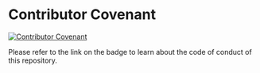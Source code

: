 # Contributor Covenant

[![Contributor Covenant](https://img.shields.io/badge/Contributor%20Covenant-2.1-4baaaa.svg)](https://github.com/maplibre/maplibre/blob/main/CODE_OF_CONDUCT.md)

Please refer to the link on the badge to learn about the code of conduct of this
repository.
